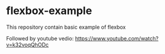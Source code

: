 # flexbox-example
This repository contain basic example of flexbox

Followed by youtube vedio: https://www.youtube.com/watch?v=k32voqQhODc
